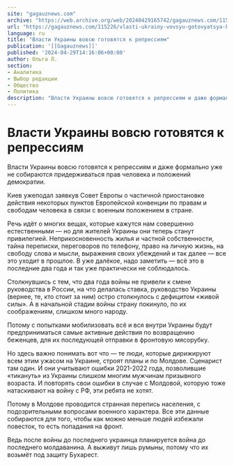 ```yaml
---
site: "gagauznews.com"
archive: "https://web.archive.org/web/20240429165742/gagauznews.com/115226/vlasti-ukrainy-vovsyu-gotovyatsya-k-repressiyam.html"
url: "https://gagauznews.com/115226/vlasti-ukrainy-vovsyu-gotovyatsya-k-repressiyam.html"
language: ru
title: "Власти Украины вовсю готовятся к репрессиям"
publication: '[[Gagauznews]]'
published: '2024-04-29T14:16:06+00:00'
author: Ольга Л.
section:
- Аналитика
- Выбор редакции
- Общество
- Политика
description: "Власти Украины вовсю готовятся к репрессиям и даже формально уже не собираются придерживаться прав человека и положений демократии. Киев уже подал заявку в Совет Европы о частичной приостановке действия некоторых пунктов Европейской конвенции по правам и свободам человека в связи с военным положением в стране. Речь идёт о многих вещах, которые кажутся нам совершенно естественными — но для жителей Украины они теперь станут привилегией. Неприкосновенность жилья и частной собственности, тайна переписки, переговоров по телефону, право на личную жизнь, на свободу слова и мысли, выражения своих убеждений и так далее — все это уходит в прошлое. В уже далёкое, надо заметить […]"
---
```


# Власти Украины вовсю готовятся к репрессиям

Власти Украины вовсю готовятся к репрессиям и даже формально уже не собираются придерживаться прав человека и положений демократии.

Киев ужеподал заявкув Совет Европы о частичной приостановке действия некоторых пунктов Европейской конвенции по правам и свободам человека в связи с военным положением в стране.

Речь идёт о многих вещах, которые кажутся нам совершенно естественными — но для жителей Украины они теперь станут привилегией. Неприкосновенность жилья и частной собственности, тайна переписки, переговоров по телефону, право на личную жизнь, на свободу слова и мысли, выражения своих убеждений и так далее — все это уходит в прошлое. В уже далёкое, надо заметить — всё это в последние два года и так уже практически не соблюдалось.

Столкнувшись с тем, что два года войны не привели к смене руководства в России, на что делалась ставка, руководство Украины (вернее, те, кто стоит за ним) остро столкнулось с дефицитом «живой силы». А в начальной стадии войны страну покинуло, по их соображениям, слишком много народу.

Потому с попытками мобилизовать всё и вся внутри Украины будут предприниматься самые активные действия по возвращению беженцев, для их последующей отправки в фронтовую мясорубку.

Но здесь важно понимать вот что — те люди, которые дирижируют всем этим ужасом на Украине, строят планы и по Молдове. Сценарист там один. И они учитывают ошибки 2021-2022 года, позволившие «тикануть» из Украины слишком многим мужчинам призывного возраста. И повторять свои ошибки в случае с Молдовой, которую тоже натаскивают на войну с РФ, эти ребята не хотят.

Потому в Молдове проводится странная перепись населения, с подозрительными вопросами военного характера. Все эти данные собираются для того, чтобы как можно меньше людей избежали повесток, то есть попадания на фронт.

Ведь после войны до последнего украинца планируется война до последнего молдаванина. А выживут лишь румыны, потому что их возьмёт под защиту Бухарест.